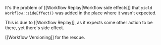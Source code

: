 It's the problem of [[Workflow Replay|Workflow side effects]] that `yield Workflow::sideEffect()` was added in the place where it wasn't expected. 

This is due to [[Workflow Replay]], as it expects some other action to be there, yet there's side effect.

[[Workflow Versioning]] for the rescue.

